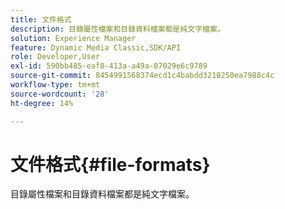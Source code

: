 ```yaml
---
title: 文件格式
description: 目錄屬性檔案和目錄資料檔案都是純文字檔案。
solution: Experience Manager
feature: Dynamic Media Classic,SDK/API
role: Developer,User
exl-id: 590bb485-eaf8-413a-a49a-07029e6c9789
source-git-commit: 8454991568374ecd1c4babdd3210250ea7988c4c
workflow-type: tm+mt
source-wordcount: '28'
ht-degree: 14%

---
```


# 文件格式{#file-formats}

目錄屬性檔案和目錄資料檔案都是純文字檔案。

